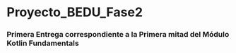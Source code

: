 # Proyecto_BEDU_Fase2
### Primera Entrega correspondiente a la Primera mitad del Módulo Kotlin Fundamentals
